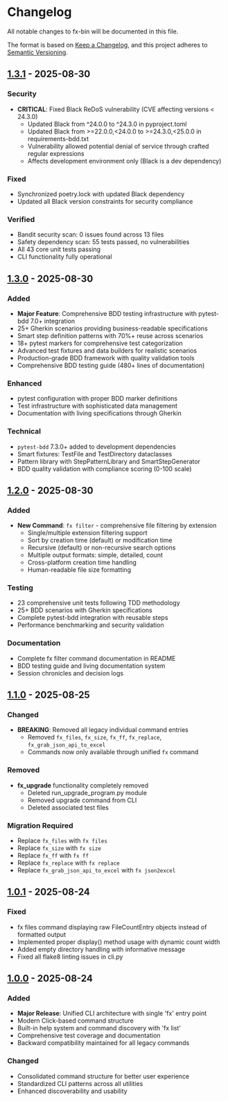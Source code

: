 # Changelog

All notable changes to fx-bin will be documented in this file.

The format is based on [Keep a Changelog](https://keepachangelog.com/en/1.0.0/),
and this project adheres to [Semantic Versioning](https://semver.org/spec/v2.0.0.html).

## [1.3.1] - 2025-08-30

### Security
- **CRITICAL**: Fixed Black ReDoS vulnerability (CVE affecting versions < 24.3.0)
  - Updated Black from ^24.0.0 to ^24.3.0 in pyproject.toml
  - Updated Black from >=22.0.0,<24.0.0 to >=24.3.0,<25.0.0 in requirements-bdd.txt
  - Vulnerability allowed potential denial of service through crafted regular expressions
  - Affects development environment only (Black is a dev dependency)

### Fixed
- Synchronized poetry.lock with updated Black dependency
- Updated all Black version constraints for security compliance

### Verified
- Bandit security scan: 0 issues found across 13 files
- Safety dependency scan: 55 tests passed, no vulnerabilities
- All 43 core unit tests passing
- CLI functionality fully operational

## [1.3.0] - 2025-08-30

### Added
- **Major Feature**: Comprehensive BDD testing infrastructure with pytest-bdd 7.0+ integration
- 25+ Gherkin scenarios providing business-readable specifications
- Smart step definition patterns with 70%+ reuse across scenarios
- 18+ pytest markers for comprehensive test categorization
- Advanced test fixtures and data builders for realistic scenarios
- Production-grade BDD framework with quality validation tools
- Comprehensive BDD testing guide (480+ lines of documentation)

### Enhanced
- pytest configuration with proper BDD marker definitions
- Test infrastructure with sophisticated data management
- Documentation with living specifications through Gherkin

### Technical
- `pytest-bdd` 7.3.0+ added to development dependencies
- Smart fixtures: TestFile and TestDirectory dataclasses
- Pattern library with StepPatternLibrary and SmartStepGenerator
- BDD quality validation with compliance scoring (0-100 scale)

## [1.2.0] - 2025-08-30

### Added
- **New Command**: `fx filter` - comprehensive file filtering by extension
  - Single/multiple extension filtering support
  - Sort by creation time (default) or modification time
  - Recursive (default) or non-recursive search options
  - Multiple output formats: simple, detailed, count
  - Cross-platform creation time handling
  - Human-readable file size formatting

### Testing
- 23 comprehensive unit tests following TDD methodology
- 25+ BDD scenarios with Gherkin specifications
- Complete pytest-bdd integration with reusable steps
- Performance benchmarking and security validation

### Documentation
- Complete fx filter command documentation in README
- BDD testing guide and living documentation system
- Session chronicles and decision logs

## [1.1.0] - 2025-08-25

### Changed
- **BREAKING**: Removed all legacy individual command entries
  - Removed `fx_files`, `fx_size`, `fx_ff`, `fx_replace`, `fx_grab_json_api_to_excel`
  - Commands now only available through unified `fx` command
  
### Removed
- **fx_upgrade** functionality completely removed
  - Deleted run_upgrade_program.py module
  - Removed upgrade command from CLI
  - Deleted associated test files

### Migration Required
- Replace `fx_files` with `fx files`
- Replace `fx_size` with `fx size`
- Replace `fx_ff` with `fx ff`
- Replace `fx_replace` with `fx replace`
- Replace `fx_grab_json_api_to_excel` with `fx json2excel`

## [1.0.1] - 2025-08-24

### Fixed
- fx files command displaying raw FileCountEntry objects instead of formatted output
- Implemented proper display() method usage with dynamic count width
- Added empty directory handling with informative message
- Fixed all flake8 linting issues in cli.py

## [1.0.0] - 2025-08-24

### Added
- **Major Release**: Unified CLI architecture with single 'fx' entry point
- Modern Click-based command structure
- Built-in help system and command discovery with 'fx list'
- Comprehensive test coverage and documentation
- Backward compatibility maintained for all legacy commands

### Changed
- Consolidated command structure for better user experience
- Standardized CLI patterns across all utilities
- Enhanced discoverability and usability

[1.3.1]: https://github.com/frankyxhl/fx_bin/compare/v1.3.0...v1.3.1
[1.3.0]: https://github.com/frankyxhl/fx_bin/compare/v1.2.0...v1.3.0
[1.2.0]: https://github.com/frankyxhl/fx_bin/compare/v1.1.0...v1.2.0
[1.1.0]: https://github.com/frankyxhl/fx_bin/compare/v1.0.1...v1.1.0
[1.0.1]: https://github.com/frankyxhl/fx_bin/compare/v1.0.0...v1.0.1
[1.0.0]: https://github.com/frankyxhl/fx_bin/releases/tag/v1.0.0